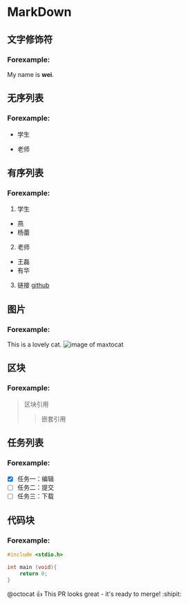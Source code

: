 # MarkDown
## 文字修饰符
### Forexample:
  My name is **wei**.
## 无序列表
### Forexample:
- 学生
* 老师
## 有序列表
### Forexample:
1. 学生
* 燕
* 杨蕾
2. 老师
* 王磊
* 有华
3. 链接
[github](https://github.com)
## 图片
### Forexample:
This is a lovely cat.
![image of maxtocat](https://octodex.github.com/images/maxtocat.gif)
## 区块
### Forexample:
>区块引用
>>嵌套引用
## 任务列表
### Forexample:
- [x] 任务一：编辑
- [ ] 任务二：提交
- [ ] 任务三：下载
## 代码块
### Forexample:
```c
#include <stdio.h>

int main (void){
    return 0;
}
```
@octocat :+1: This PR looks great - it's ready to merge! :shipit:
